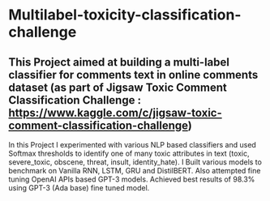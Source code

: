 # Multilabel-toxicity-classification-challenge

## This Project aimed at building a multi-label classifier for comments text in online comments dataset (as part of Jigsaw Toxic Comment Classification Challenge : https://www.kaggle.com/c/jigsaw-toxic-comment-classification-challenge)


In this Project I experimented with various NLP based classifiers and used Softmax thresholds to identify one of many toxic attributes in text (toxic, severe_toxic, obscene, threat, insult, identity_hate).
I Built various models to benchmark on Vanilla RNN, LSTM, GRU and DistilBERT. Also attempted fine tuning OpenAI APIs based GPT-3 models. Achieved best results of 98.3% using GPT-3 (Ada base) fine tuned model.
